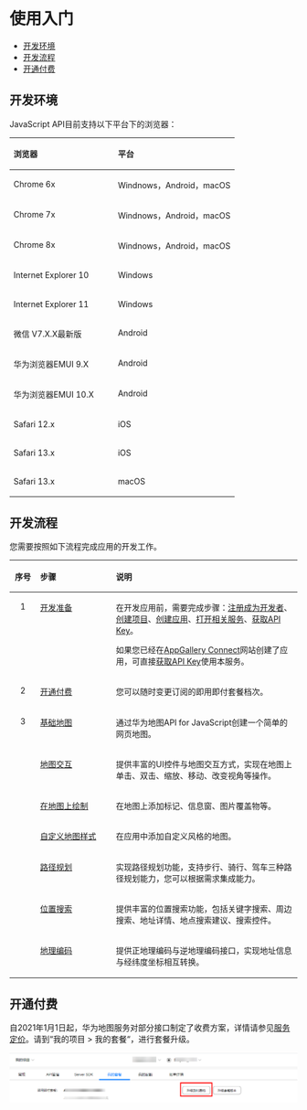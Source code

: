 # 使用入门<a name="ZH-CN_TOPIC_0000001145781039"></a>

-   [开发环境](#section981116332430)
-   [开发流程](#section1789025332016)
-   [开通付费](#section7921102111484)

## 开发环境<a name="section981116332430"></a>

JavaScript API目前支持以下平台下的浏览器：

<a name="table957814411327"></a>
<table><thead align="left"><tr id="row157910413217"><th class="cellrowborder" valign="top" width="46.400000000000006%" id="mcps1.1.3.1.1"><p id="p157912433216"><a name="p157912433216"></a><a name="p157912433216"></a><strong id="b1257911473214"><a name="b1257911473214"></a><a name="b1257911473214"></a>浏览器</strong></p>
</th>
<th class="cellrowborder" valign="top" width="53.6%" id="mcps1.1.3.1.2"><p id="p12579249326"><a name="p12579249326"></a><a name="p12579249326"></a><strong id="b125797410325"><a name="b125797410325"></a><a name="b125797410325"></a>平台</strong></p>
</th>
</tr>
</thead>
<tbody><tr id="row19579134103218"><td class="cellrowborder" valign="top" width="46.400000000000006%" headers="mcps1.1.3.1.1 "><p id="p957915413329"><a name="p957915413329"></a><a name="p957915413329"></a>Chrome 6x</p>
</td>
<td class="cellrowborder" valign="top" width="53.6%" headers="mcps1.1.3.1.2 "><p id="p357910443217"><a name="p357910443217"></a><a name="p357910443217"></a>Windnows，Android，macOS</p>
</td>
</tr>
<tr id="row205791443322"><td class="cellrowborder" valign="top" width="46.400000000000006%" headers="mcps1.1.3.1.1 "><p id="p45795415327"><a name="p45795415327"></a><a name="p45795415327"></a>Chrome 7x</p>
</td>
<td class="cellrowborder" valign="top" width="53.6%" headers="mcps1.1.3.1.2 "><p id="p85791641327"><a name="p85791641327"></a><a name="p85791641327"></a>Windnows，Android，macOS</p>
</td>
</tr>
<tr id="row18579845322"><td class="cellrowborder" valign="top" width="46.400000000000006%" headers="mcps1.1.3.1.1 "><p id="p25794493220"><a name="p25794493220"></a><a name="p25794493220"></a>Chrome 8x</p>
</td>
<td class="cellrowborder" valign="top" width="53.6%" headers="mcps1.1.3.1.2 "><p id="p16579184173213"><a name="p16579184173213"></a><a name="p16579184173213"></a>Windnows，Android，macOS</p>
</td>
</tr>
<tr id="row13579047327"><td class="cellrowborder" valign="top" width="46.400000000000006%" headers="mcps1.1.3.1.1 "><p id="p10579148324"><a name="p10579148324"></a><a name="p10579148324"></a>Internet Explorer 10</p>
</td>
<td class="cellrowborder" valign="top" width="53.6%" headers="mcps1.1.3.1.2 "><p id="p1757944163220"><a name="p1757944163220"></a><a name="p1757944163220"></a>Windows</p>
</td>
</tr>
<tr id="row4579144113220"><td class="cellrowborder" valign="top" width="46.400000000000006%" headers="mcps1.1.3.1.1 "><p id="p135806412322"><a name="p135806412322"></a><a name="p135806412322"></a>Internet Explorer 11</p>
</td>
<td class="cellrowborder" valign="top" width="53.6%" headers="mcps1.1.3.1.2 "><p id="p115801742326"><a name="p115801742326"></a><a name="p115801742326"></a>Windows</p>
</td>
</tr>
<tr id="row858013416328"><td class="cellrowborder" valign="top" width="46.400000000000006%" headers="mcps1.1.3.1.1 "><p id="p258012410320"><a name="p258012410320"></a><a name="p258012410320"></a>微信 V7.X.X最新版</p>
</td>
<td class="cellrowborder" valign="top" width="53.6%" headers="mcps1.1.3.1.2 "><p id="p158084133211"><a name="p158084133211"></a><a name="p158084133211"></a>Android</p>
</td>
</tr>
<tr id="row4580104143214"><td class="cellrowborder" valign="top" width="46.400000000000006%" headers="mcps1.1.3.1.1 "><p id="p18580341324"><a name="p18580341324"></a><a name="p18580341324"></a>华为浏览器EMUI 9.X</p>
</td>
<td class="cellrowborder" valign="top" width="53.6%" headers="mcps1.1.3.1.2 "><p id="p19580164133210"><a name="p19580164133210"></a><a name="p19580164133210"></a>Android</p>
</td>
</tr>
<tr id="row1658012413216"><td class="cellrowborder" valign="top" width="46.400000000000006%" headers="mcps1.1.3.1.1 "><p id="p5580124133218"><a name="p5580124133218"></a><a name="p5580124133218"></a>华为浏览器EMUI 10.X</p>
</td>
<td class="cellrowborder" valign="top" width="53.6%" headers="mcps1.1.3.1.2 "><p id="p95805413328"><a name="p95805413328"></a><a name="p95805413328"></a>Android</p>
</td>
</tr>
<tr id="row1858015413217"><td class="cellrowborder" valign="top" width="46.400000000000006%" headers="mcps1.1.3.1.1 "><p id="p558017415328"><a name="p558017415328"></a><a name="p558017415328"></a>Safari 12.x</p>
</td>
<td class="cellrowborder" valign="top" width="53.6%" headers="mcps1.1.3.1.2 "><p id="p458010493210"><a name="p458010493210"></a><a name="p458010493210"></a>iOS</p>
</td>
</tr>
<tr id="row55804493219"><td class="cellrowborder" valign="top" width="46.400000000000006%" headers="mcps1.1.3.1.1 "><p id="p45808414325"><a name="p45808414325"></a><a name="p45808414325"></a>Safari 13.x</p>
</td>
<td class="cellrowborder" valign="top" width="53.6%" headers="mcps1.1.3.1.2 "><p id="p1258054143218"><a name="p1258054143218"></a><a name="p1258054143218"></a>iOS</p>
</td>
</tr>
<tr id="row5580184133211"><td class="cellrowborder" valign="top" width="46.400000000000006%" headers="mcps1.1.3.1.1 "><p id="p205801042328"><a name="p205801042328"></a><a name="p205801042328"></a>Safari 13.x</p>
</td>
<td class="cellrowborder" valign="top" width="53.6%" headers="mcps1.1.3.1.2 "><p id="p3580649321"><a name="p3580649321"></a><a name="p3580649321"></a>macOS</p>
</td>
</tr>
</tbody>
</table>

## 开发流程<a name="section1789025332016"></a>

您需要按照如下流程完成应用的开发工作。

<a name="table4122153120269"></a>
<table><thead align="left"><tr id="row15305163112618"><th class="cellrowborder" align="center" valign="top" width="9.25092509250925%" id="mcps1.1.4.1.1"><p id="p19280142664212"><a name="p19280142664212"></a><a name="p19280142664212"></a>序号</p>
</th>
<th class="cellrowborder" valign="top" width="26.312631263126313%" id="mcps1.1.4.1.2"><p id="p830511312266"><a name="p830511312266"></a><a name="p830511312266"></a>步骤</p>
</th>
<th class="cellrowborder" valign="top" width="64.43644364436445%" id="mcps1.1.4.1.3"><p id="p103051631192618"><a name="p103051631192618"></a><a name="p103051631192618"></a>说明</p>
</th>
</tr>
</thead>
<tbody><tr id="row117667754214"><td class="cellrowborder" align="center" valign="top" width="9.25092509250925%" headers="mcps1.1.4.1.1 "><p id="p3766073426"><a name="p3766073426"></a><a name="p3766073426"></a>1</p>
</td>
<td class="cellrowborder" valign="top" width="26.312631263126313%" headers="mcps1.1.4.1.2 "><p id="p14282131203520"><a name="p14282131203520"></a><a name="p14282131203520"></a><a href="javascript-api-preparations.md">开发准备</a></p>
</td>
<td class="cellrowborder" valign="top" width="64.43644364436445%" headers="mcps1.1.4.1.3 "><p id="p9282101113514"><a name="p9282101113514"></a><a name="p9282101113514"></a>在开发应用前，需要完成步骤：<a href="javascript-api-preparations.md#section47264296">注册成为开发者</a>、<a href="javascript-api-preparations.md#section92411038172816">创建项目</a>、<a href="javascript-api-preparations.md#section7940182616297">创建应用</a>、<a href="javascript-api-preparations.md#section470311311307">打开相关服务</a>、<a href="javascript-api-preparations.md#section175508543353">获取API Key</a>。</p>
<p id="p0325201681019"><a name="p0325201681019"></a><a name="p0325201681019"></a>如果您已经在<a href="https://developer.huawei.com/consumer/cn/service/josp/agc/index.html" target="_blank" rel="noopener noreferrer">AppGallery Connect</a>网站创建了应用，可直接<a href="javascript-api-preparations.md#section175508543353">获取API Key</a>使用本服务。</p>
</td>
</tr>
<tr id="row488783664412"><td class="cellrowborder" align="center" valign="top" width="9.25092509250925%" headers="mcps1.1.4.1.1 "><p id="p0887163684411"><a name="p0887163684411"></a><a name="p0887163684411"></a>2</p>
</td>
<td class="cellrowborder" valign="top" width="26.312631263126313%" headers="mcps1.1.4.1.2 "><p id="p12529639133519"><a name="p12529639133519"></a><a name="p12529639133519"></a><a href="#section7921102111484">开通付费</a></p>
</td>
<td class="cellrowborder" valign="top" width="64.43644364436445%" headers="mcps1.1.4.1.3 "><p id="p1570612255514"><a name="p1570612255514"></a><a name="p1570612255514"></a>您可以随时变更订阅的即用即付套餐档次。</p>
</td>
</tr>
<tr id="row215818418196"><td class="cellrowborder" rowspan="7" align="center" valign="top" width="9.25092509250925%" headers="mcps1.1.4.1.1 "><p id="p191601926132411"><a name="p191601926132411"></a><a name="p191601926132411"></a>3</p>
</td>
<td class="cellrowborder" valign="top" width="26.312631263126313%" headers="mcps1.1.4.1.2 "><p id="p1938619172114"><a name="p1938619172114"></a><a name="p1938619172114"></a><a href="javascript-api-basic-map.md">基础地图</a></p>
</td>
<td class="cellrowborder" valign="top" width="64.43644364436445%" headers="mcps1.1.4.1.3 "><p id="p2371919202117"><a name="p2371919202117"></a><a name="p2371919202117"></a>通过华为地图API for JavaScript创建一个简单的网页地图。</p>
</td>
</tr>
<tr id="row14808202071911"><td class="cellrowborder" valign="top" headers="mcps1.1.4.1.1 "><p id="p113651916210"><a name="p113651916210"></a><a name="p113651916210"></a><a href="javascript-api-map-interaction.md">地图交互</a></p>
</td>
<td class="cellrowborder" valign="top" headers="mcps1.1.4.1.2 "><p id="p43641917217"><a name="p43641917217"></a><a name="p43641917217"></a>提供丰富的UI控件与地图交互方式，实现在地图上单击、双击、缩放、移动、改变视角等操作。</p>
</td>
</tr>
<tr id="row734019881617"><td class="cellrowborder" valign="top" headers="mcps1.1.4.1.1 "><p id="p93515195216"><a name="p93515195216"></a><a name="p93515195216"></a><a href="javascript-api-drawing-on-map.md">在地图上绘制</a></p>
</td>
<td class="cellrowborder" valign="top" headers="mcps1.1.4.1.2 "><p id="p153417190214"><a name="p153417190214"></a><a name="p153417190214"></a>在地图上添加标记、信息窗、图片覆盖物等。</p>
</td>
</tr>
<tr id="row13302593166"><td class="cellrowborder" valign="top" headers="mcps1.1.4.1.1 "><p id="p6331019182114"><a name="p6331019182114"></a><a name="p6331019182114"></a><a href="javascript-api-map-style-customization.md">自定义地图样式</a></p>
</td>
<td class="cellrowborder" valign="top" headers="mcps1.1.4.1.2 "><p id="p10321219152117"><a name="p10321219152117"></a><a name="p10321219152117"></a>在应用中添加自定义风格的地图。</p>
</td>
</tr>
<tr id="row17240217151612"><td class="cellrowborder" valign="top" headers="mcps1.1.4.1.1 "><p id="p93111198218"><a name="p93111198218"></a><a name="p93111198218"></a><a href="javascript-api-path-planning.md">路径规划</a></p>
</td>
<td class="cellrowborder" valign="top" headers="mcps1.1.4.1.2 "><p id="p130919172112"><a name="p130919172112"></a><a name="p130919172112"></a>实现路径规划功能，支持步行、骑行、驾车三种路径规划能力，您可以根据需求集成能力。</p>
</td>
</tr>
<tr id="row067021715166"><td class="cellrowborder" valign="top" headers="mcps1.1.4.1.1 "><p id="p102981917219"><a name="p102981917219"></a><a name="p102981917219"></a><a href="javascript-api-location-search.md">位置搜索</a></p>
</td>
<td class="cellrowborder" valign="top" headers="mcps1.1.4.1.2 "><p id="p132891962116"><a name="p132891962116"></a><a name="p132891962116"></a>提供丰富的位置搜索功能，包括关键字搜索、周边搜索、地址详情、地点搜索建议、搜索控件。</p>
</td>
</tr>
<tr id="row14390150111916"><td class="cellrowborder" valign="top" headers="mcps1.1.4.1.1 "><p id="p9271519162112"><a name="p9271519162112"></a><a name="p9271519162112"></a><a href="javascript-api-geocoding.md">地理编码</a></p>
</td>
<td class="cellrowborder" valign="top" headers="mcps1.1.4.1.2 "><p id="p02620190217"><a name="p02620190217"></a><a name="p02620190217"></a>提供正地理编码与逆地理编码接口，实现地址信息与经纬度坐标相互转换。</p>
</td>
</tr>
</tbody>
</table>

## 开通付费<a name="section7921102111484"></a>

自2021年1月1日起，华为地图服务对部分接口制定了收费方案，详情请参见[服务定价](about-charging.md)。请到“我的项目  \>  我的套餐“，进行套餐升级。

![](figures/截图-224.png)

